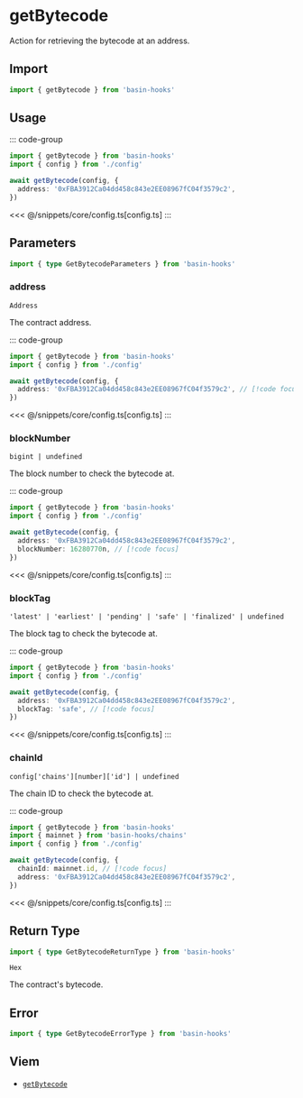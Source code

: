 <script setup>
const packageName = 'basin-hooks'
const actionName = 'getBytecode'
const typeName = 'getBytecode'
</script>

# getBytecode

Action for retrieving the bytecode at an address.

## Import

```ts
import { getBytecode } from 'basin-hooks'
```

## Usage

::: code-group
```ts [index.ts]
import { getBytecode } from 'basin-hooks'
import { config } from './config'

await getBytecode(config, {
  address: '0xFBA3912Ca04dd458c843e2EE08967fC04f3579c2',
})
```
<<< @/snippets/core/config.ts[config.ts]
:::

## Parameters

```ts
import { type GetBytecodeParameters } from 'basin-hooks'
```

### address

`Address`

The contract address.

::: code-group
```ts [index.ts]
import { getBytecode } from 'basin-hooks'
import { config } from './config'

await getBytecode(config, {
  address: '0xFBA3912Ca04dd458c843e2EE08967fC04f3579c2', // [!code focus]
})
```
<<< @/snippets/core/config.ts[config.ts]
:::

### blockNumber

`bigint | undefined`

The block number to check the bytecode at.

::: code-group
```ts [index.ts]
import { getBytecode } from 'basin-hooks'
import { config } from './config'

await getBytecode(config, {
  address: '0xFBA3912Ca04dd458c843e2EE08967fC04f3579c2',
  blockNumber: 16280770n, // [!code focus]
})
```
<<< @/snippets/core/config.ts[config.ts]
:::

### blockTag

`'latest' | 'earliest' | 'pending' | 'safe' | 'finalized' | undefined`

The block tag to check the bytecode at.

::: code-group
```ts [index.ts]
import { getBytecode } from 'basin-hooks'
import { config } from './config'

await getBytecode(config, {
  address: '0xFBA3912Ca04dd458c843e2EE08967fC04f3579c2',
  blockTag: 'safe', // [!code focus]
})
```
<<< @/snippets/core/config.ts[config.ts]
:::

### chainId

`config['chains'][number]['id'] | undefined`

The chain ID to check the bytecode at.

::: code-group
```ts [index.ts]
import { getBytecode } from 'basin-hooks'
import { mainnet } from 'basin-hooks/chains'
import { config } from './config'

await getBytecode(config, {
  chainId: mainnet.id, // [!code focus]
  address: '0xFBA3912Ca04dd458c843e2EE08967fC04f3579c2',
})
```
<<< @/snippets/core/config.ts[config.ts]
:::

## Return Type

```ts
import { type GetBytecodeReturnType } from 'basin-hooks'
```

`Hex`

The contract's bytecode.

## Error

```ts
import { type GetBytecodeErrorType } from 'basin-hooks'
```

<!--@include: @shared/query-imports.md-->

## Viem

- [`getBytecode`](https://viem.sh/docs/contract/getBytecode)
